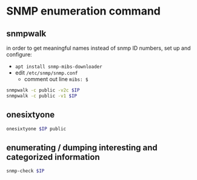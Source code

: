 # SNMP enumeration command

## snmpwalk 
in order to get meaningful names instead of snmp ID numbers, set up and configure:
- `apt install snmp-mibs-downloader`
- edit `/etc/snmp/snmp.conf`
  - comment out line `mibs: $`

```bash
snmpwalk -c public -v2c $IP
snmpwalk -c public -v1 $IP
```

## onesixtyone
```bash
onesixtyone $IP public
```

## enumerating / dumping interesting and categorized information
```bash
snmp-check $IP
```
